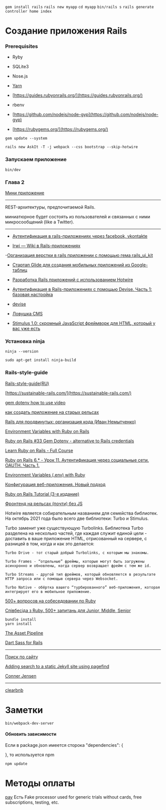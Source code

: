 `gem install rails`
`rails new myapp`
`cd myapp`
`bin/rails s`
`rails generate controller home index`

# Создание приложения Rails

### Prerequisites
- Ryby
- SQLite3
- Nose.js
- [Yarn](https://classic.yarnpkg.com/lang/en/docs/install/#debian-stable)

- [https://guides.rubyonrails.org/](https://guides.rubyonrails.org/)

- rbenv
- [https://github.com/nodejs/node-gyp](https://github.com/nodejs/node-gyp)
- [https://rubygems.org/](https://rubygems.org/)

```
gem update --system
```
```
rails new AskIt -T -j webpack --css bootstrap --skip-hotwire
```
### Запускаем приложение

```
bin/dev
```
### Глава 2
[Мини приложение](https://www.softcover.io/read/db8803f7/ruby_on_rails_tutorial_3rd_edition_russian/toy_app)

---

REST-архитектуры, предпочитаемой Rails.

миниатюрное будет состоять из пользователей и связанных с ними микросообщений (like a Twitter).



---

- [Аутентификация в rails-приложениях через facebook, vkontakte](https://habr.com/ru/articles/142128/)

- [Irwi — Wiki в Rails-приложениях](https://habr.com/ru/articles/68235/)

-[Организация верстки в rails приложении с помощью гема rails_ui_kit](https://habr.com/ru/articles/254463/)

- [Стартап Glide для создания мобильных приложений из Google-таблиц](https://habr.com/ru/companies/vdsina/articles/520238/)

- [Разработка Rails приложений с использованием Hotwire](https://habr.com/ru/articles/681266/)

- [Аутентификация в Rails-приложениях с помощью Devise. Часть 1: базовая настройка](https://habr.com/ru/articles/208056/)
- [devise](https://github.com/heartcombo/devise)

- [Ловушка CMS](https://habr.com/ru/articles/229099/)

- [Stimulus 1.0: скромный JavaScript фреймворк для HTML, который у вас уже есть](https://habr.com/ru/articles/346132/)

### Установка ninja

`ninja --version`

`sudo apt-get install ninja-build`

### Rails-style-guide

[Rails-style-guide(RU)](https://github.com/arbox/rails-style-guide/blob/master/README-ruRU.md)

[https://sustainable-rails.com/](https://sustainable-rails.com/)

[gem dotenv how to use video](https://www.youtube.com/watch?v=JvhIoQjezRs)

[как создать приложение на старых рельсах](https://www.youtube.com/watch?v=1hoLN25sfJk)


[Rails для продвинутых: организация кода (Иван Немытченко)](https://www.youtube.com/watch?v=Ae19vpQ14jw)

[Environment Variables with Ruby on Rails](https://www.youtube.com/watch?v=O-aDLsuNTRY&t=440s)

[Ruby on Rails #33 Gem Dotenv - alternative to Rails credentials](https://www.youtube.com/watch?v=AFdd3VdKA8o&t=381s)

[Learn Ruby on Rails - Full Course](https://www.youtube.com/watch?v=fmyvWz5TUWg&t=262s)

[Ruby on Rails 6.* - Урок 11. Аутентификация через социальные сети. OAUTH. Часть 1.](https://www.youtube.com/watch?v=YvGxAt9OVeE)

[Environment Variables (.env) with Ruby](https://www.youtube.com/watch?v=KRzt_vTZaLQ)

[Конфигурация веб-приложения. Новый подход](https://www.youtube.com/watch?v=lUo5z1HhwcY)

[Ruby on Rails Tutorial (3-е издание)](https://www.softcover.io/read/db8803f7/ruby_on_rails_tutorial_3rd_edition_russian/beginning)

[Фронтенд на рельсах (почти) без JS](https://habr.com/ru/articles/590381/)

Hotwire является собирательным названием для семейства библиотек.
На октябрь 2021 года было всего две библиотеки: Turbo и Stimulus.

Turbo заменит уже существующую Turbolinks.
Библиотека Turbo разделена на несколько частей, где каждая служит единой цели - доставить в ваше приложение HTML, отрисованный на сервере, с разницей в том, когда и как это делается:

    Turbo Drive - тот старый добрый Turbolinks, с которым мы знакомы. 

    Turbo Frames - “отдельные” фреймы, которые могут быть загружены асинхронно и обновлены, когда сервер возвращает фрейм с тем же id. 

    Turbo Streams - другой тип фреймов, который обновляется в результате HTTP запроса или с помощью сервера через Websocket. 

    Turbo Native - обёртка вашего “турбированного” веб-приложения, которая интегрирует его в мобильное приложение.


[500+ вопросов на собеседовании по Ruby](https://itvdn.com/ru/blog/article/ruby-500-questions)

[Співбесіда з Ruby. 500+ запитань для Junior, Middle, Senior](https://dou.ua/lenta/articles/interview-questions-ruby-developer/)

```
bundle install
yarn install
```

[The Asset Pipeline](https://guides.rubyonrails.org/asset_pipeline.html)

[Dart Sass for Rails](https://github.com/rails/dartsass-rails)

---

[Поиск по сайту](https://pagefind.app/)

[Adding search to a static Jekyll site using pagefind ](https://jay.gooby.org/2023/07/04/adding-search-to-a-static-site-using-pagefind)

[Conner Jensen](https://www.youtube.com/@connerjensen8170/videos)

---

[clearbnb](https://www.youtube.com/playlist?list=PLS6F722u-R6LoD3UN0EE_cKtHVG2EWn0t)


# Заметки
`bin/webpack-dev-server`

#### Обновить зависимости
Если в package.json имеется сторока 
"dependencies": {

}, то используется npm

`npm update`




# Методы оплаты 

[pay](https://github.com/pay-rails/pay) Есть Fake processor used for generic trials without cards, free subscriptions, testing, etc.